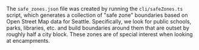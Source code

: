 The `safe_zones.json` file was created by running the `cli/safeZones.ts` script, which generates a collection of "safe zone" boundaries based on Open Street Map data for Seattle. Specifically, we look for public schools, parks, libraries, etc. and build boundaries around them that are outset by roughly half a city block. These zones are of special interest when looking at encampments.